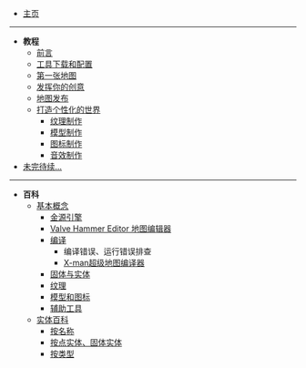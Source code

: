 - [主页](/)
---
- **教程**
  - [前言](tutorial/startup)
  - [工具下载和配置](tutorial/setup)
  - [第一张地图](tutorial/first_map)
  - [发挥你的创意](tutorial/design)
  - [地图发布](tutorial/release)
  - [打造个性化的世界](tutorial/custom_resources)
    - [纹理制作](tutorial/make_texture)
    - [模型制作](tutorial/make_mdl)
    - [图标制作](tutorial/make_sprite)
    - [音效制作](tutorial/make_sound)
- [未完待续...](tutorial/to_be_continue)

---
- **百科**
  - [基本概念](not_finished)
    - [金源引擎](not_finished)
    - [Valve Hammer Editor 地图编辑器](not_finished)
    - [编译](not_finished)
      - 编译错误、运行错误排查
      - [X-man超级地图编译器](not_finished)
    - [固体与实体](not_finished)
    - [纹理](not_finished)
    - [模型和图标](not_finished)
    - [辅助工具](not_finished)
  - [实体百科](wiki/entity/)
    - [按名称](wiki/entity/)
    - [按点实体、固体实体](wiki/entity/entity_index_by_type)
    - [按类型](wiki/entity/entity_index_by_category)